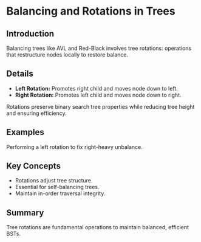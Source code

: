 # Balancing and Rotations in Trees

## Introduction
Balancing trees like AVL and Red-Black involves tree rotations: operations that restructure nodes locally to restore balance.

## Details
- **Left Rotation:** Promotes right child and moves node down to left.  
- **Right Rotation:** Promotes left child and moves node down to right.

Rotations preserve binary search tree properties while reducing tree height and ensuring efficiency.

## Examples
Performing a left rotation to fix right-heavy unbalance.

## Key Concepts
- Rotations adjust tree structure.  
- Essential for self-balancing trees.  
- Maintain in-order traversal integrity.

## Summary
Tree rotations are fundamental operations to maintain balanced, efficient BSTs.
